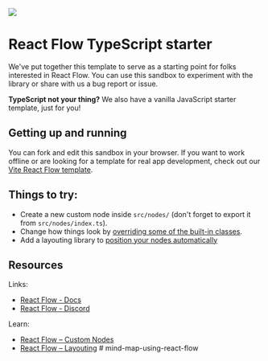 ![](https://github.com/xyflow/web/blob/main/assets/codesandbox-header-ts.png?raw=true)

# React Flow TypeScript starter

We've put together this template to serve as a starting point for folks
interested in React Flow. You can use this sandbox to experiment with the library
or share with us a bug report or issue.

**TypeScript not your thing?** We also have a vanilla JavaScript starter template,
just for you!

## Getting up and running

You can fork and edit this sandbox in your browser. If you want to work offline or are
looking for a template for real app development, check out our
[Vite React Flow template](https://github.com/xyflow/vite-react-flow-template/tree/main).

## Things to try:

- Create a new custom node inside `src/nodes/` (don't forget to export it from `src/nodes/index.ts`).
- Change how things look by [overriding some of the built-in classes](https://reactflow.dev/learn/customization/theming#overriding-built-in-classes).
- Add a layouting library to [position your nodes automatically](https://reactflow.dev/learn/layouting/layouting)

## Resources

Links:

- [React Flow - Docs](https://reactflow.dev)
- [React Flow - Discord](https://discord.com/invite/Bqt6xrs)

Learn:

- [React Flow – Custom Nodes](https://reactflow.dev/learn/customization/custom-nodes)
- [React Flow – Layouting](https://reactflow.dev/learn/layouting/layouting)
#   m i n d - m a p - u s i n g - r e a c t - f l o w  
 